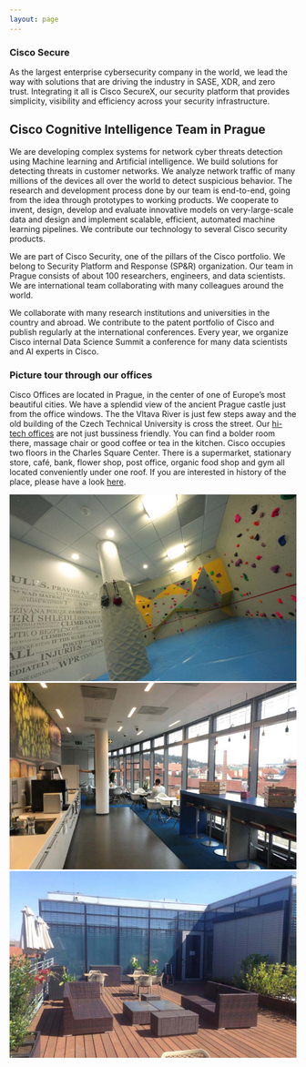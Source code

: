 ```yaml
---
layout: page
---
```


<script>
    import Banner from '../lib/Banner.svelte';
    import Section from '../lib/Section.svelte';
    import ImgGrid from '../lib/ImgGrid.svelte';
</script>

<Banner img="img/banner-securex.jpg">

### Cisco Secure

As the largest enterprise cybersecurity company in the world, we lead the way with solutions that are driving the industry in SASE, XDR, and zero trust. Integrating it all is Cisco SecureX, our security platform that provides simplicity, visibility and efficiency across your security infrastructure.

</Banner>

<Section>

# Cisco Cognitive Intelligence Team in Prague

We are developing complex systems for network cyber threats detection using Machine learning and Artificial intelligence.
We build solutions for detecting threats in customer networks. We analyze network traffic of many millions of the devices all over the world to detect suspicious behavior. 
The research and development process done by our team is end-to-end, going from the idea through prototypes to working products.
We cooperate to invent, design, develop and evaluate innovative models on very-large-scale data and design and implement scalable, efficient, automated machine learning pipelines.
We contribute our technology to several Cisco security products.

We are part of Cisco Security, one of the pillars of the Cisco portfolio. We belong to Security Platform and Response  (SP&R) organization. Our team in Prague consists of about 100 researchers, engineers, and data scientists. We are international team collaborating with many colleagues  around the world. 
  
We collaborate with many research institutions and universities in the country and abroad. We contribute to the patent portfolio of Cisco and publish regularly at the international conferences. Every year, we  organize Cisco internal Data Science Summit a conference for many data scientists and AI experts in Cisco. 
 

</Section>

<Section gray={true}>

### Picture tour through our offices

Cisco Offices are located in Prague, in the center of one of Europe’s most beautiful cities. We have a splendid view of the ancient Prague castle just from the office windows. The the Vltava River is just few steps away and the old building of the Czech Technical University is cross the street. Our [hi-tech offices](http://alesjungmann.cz/project/cisco/) are not just bussiness friendly. You can find a bolder room there, massage chair or good coffee or tea in the kitchen. 
Cisco occupies two floors in the Charles Square Center. There is a supermarket, stationary store, café, bank, flower shop, post office, organic
food shop and gym all located conveniently under one roof. If you are interested in history of the place, please have a look [here](http://www.nakupnigalerieatrium.cz/index.php/en/history).

<ImgGrid>

![office](img/office-gym.jpg)
![office](img/office-kitchen.jpg)
![office](img/office-terasa.jpg)

</ImgGrid>

</Section>
